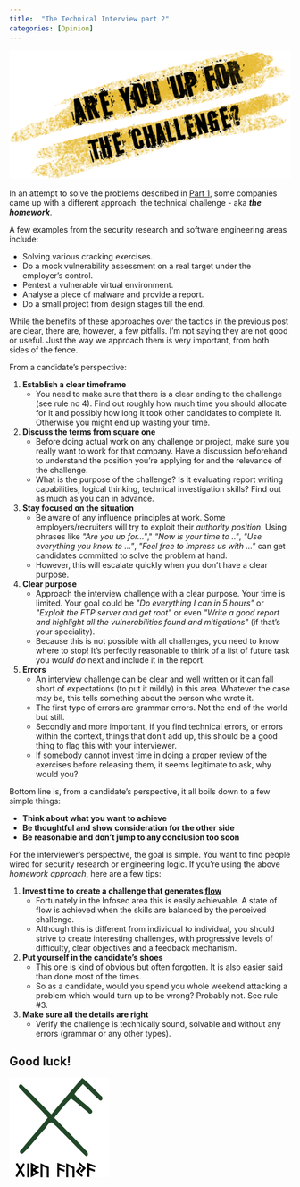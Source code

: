 ```yaml
---
title:  "The Technical Interview part 2"
categories: [Opinion]
---
```


![Logo](/assets/images/challenge.png)

In an attempt to solve the problems described in 
[Part 1](https://livz.github.io/2017/06/10/the-technical-interview-part-1.html), some companies came up with 
a different approach: the technical challenge - aka _**the homework**_.

A few examples from the security research and software engineering areas include:
* Solving various cracking exercises.
* Do a mock vulnerability assessment on a real target under the employer’s control.
* Pentest a vulnerable virtual environment.
* Analyse a piece of malware and provide a report.
* Do a small project from design stages till the end. 

While the benefits of these approaches over the tactics in the previous post are clear, 
there are, however, a few pitfalls. I’m not saying they are not good or useful. 
Just the way we approach them is very important, from both sides of the fence. 

From a candidate’s perspective:

1. **Establish a clear timeframe**
    * You need to make sure that there is a clear ending to the challenge (see rule no 4). 
    Find out roughly how much time you should allocate for it and possibly how long it took other candidates to complete it. Otherwise you might end up wasting your time.
2. **Discuss the terms from square one**
    * Before doing actual work on any challenge or project, make sure you really want to work for that company. Have a discussion beforehand to understand the position you’re applying for and the relevance of the challenge. 
    * What is the purpose of the challenge? Is it evaluating report writing capabilities, logical thinking, technical investigation skills? Find out as much as you can in advance.
3. **Stay focused on the situation**
    * Be aware of any influence principles at work. Some employers/recruiters will try to exploit their _authority position_. Using phrases like *"Are you up for..."*," *"Now is your time to .."*, *"Use everything you know to ..."*, *"Feel free to impress us with ..."* can get candidates committed to solve the problem at hand.
    * However, this will escalate quickly when you don’t have a clear purpose.
4. **Clear purpose**
    * Approach the interview challenge with a clear purpose. Your time is limited. Your goal could be *"Do everything I can in 5 hours"* or *"Exploit the FTP server and get root"* or even *"Write a good report and highlight all the vulnerabilities found and mitigations"* (if that’s your speciality). 
    * Because this is not possible with all challenges, you need to know where to stop! It’s perfectly reasonable to think of a list of future task you *would do* next and include it in the report.
5. **Errors**
    * An interview challenge can be clear and well written or it can fall short of expectations (to put it mildly) in this area. Whatever the case may be, this tells something about the person who wrote it.
    * The first type of errors are grammar errors. Not the end of the world but still.
    * Secondly and more important, if you find technical errors, or errors within the context, things that don’t add up, this should be a good thing to flag this with your interviewer.
    * If somebody cannot invest time in doing a proper review of the exercises before releasing them, it seems legitimate to ask, why would you?

Bottom line is, from a candidate’s perspective, it all boils down to a few simple things:
* __Think about what you want to achieve__
* __Be thoughtful and show consideration for the other side__
* __Be reasonable and don’t jump to any conclusion too soon__
 
For the interviewer’s perspective, the goal is simple. You want to find people wired for security research or engineering logic. If you’re using the above *homework approach*, here are a few tips:
1. **Invest time to create a challenge that generates [flow](https://en.wikipedia.org/wiki/Flow_(psychology))**
    * Fortunately in the Infosec area this is easily achievable. A state of flow is achieved when the skills are balanced by the perceived challenge. 
    * Although this is different from individual to individual, you should strive to create interesting challenges, with progressive levels of difficulty, clear objectives and a feedback mechanism.
2. **Put yourself in the candidate’s shoes**
    * This one is kind of obvious but often forgotten. It is also easier said than done most of the times.
    * So as a candidate, would you spend you whole weekend attacking a problem which would turn up to be wrong? Probably not.  See rule #3.
3. **Make sure all the details are right**
    * Verify the challenge is technically sound, solvable and without any errors (grammar or any other types).
 

## Good luck!
 
![Viking rune](/assets/images/rune.png) 
 
